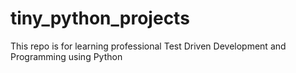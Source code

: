 # tiny_python_projects
This repo is for learning professional Test Driven Development and Programming using Python
